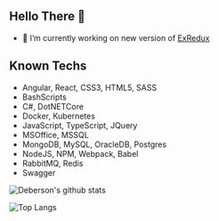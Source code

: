 ## Hello There 🌱

- 🔭 I’m currently working on new version of [ExRedux](https://github.com/debersonpaula/exredux)

## Known Techs

- Angular, React, CSS3, HTML5, SASS
- BashScripts
- C#, DotNETCore
- Docker, Kubernetes
- JavaScript, TypeScript, JQuery
- MSOffice, MSSQL
- MongoDB, MySQL, OracleDB, Postgres
- NodeJS, NPM, Webpack, Babel
- RabbitMQ, Redis
- Swagger

![Deberson's github stats](https://github-readme-stats.vercel.app/api?username=debersonpaula&show_icons=true)

![Top Langs](https://github-readme-stats.vercel.app/api/top-langs/?username=debersonpaula&langs_count=10)